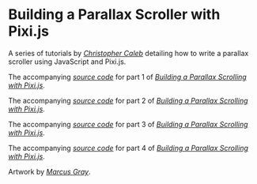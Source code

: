 Building a Parallax Scroller with Pixi.js
=========================================

A series of tutorials by *[Christopher Caleb](http://www.yeahbutisitflash.com/?page_id=2)* detailing how to write a parallax scroller using JavaScript and Pixi.js.

The accompanying *[source code](https://github.com/ccaleb/pixi-parallax-scroller/tree/master/tutorial-1)* for part 1 of *[Building a Parallax Scrolling with Pixi.js](http://www.yeahbutisitflash.com/?p=5226)*.

The accompanying *[source code](https://github.com/ccaleb/pixi-parallax-scroller/tree/master/tutorial-2)* for part 2 of *[Building a Parallax Scrolling with Pixi.js](http://www.yeahbutisitflash.com/?p=5226)*.

The accompanying *[source code](https://github.com/ccaleb/pixi-parallax-scroller/tree/master/tutorial-3)* for part 3 of *[Building a Parallax Scrolling with Pixi.js](http://www.yeahbutisitflash.com/?p=6496)*.

The accompanying *[source code](https://github.com/ccaleb/pixi-parallax-scroller/tree/master/tutorial-4)* for part 4 of *[Building a Parallax Scrolling with Pixi.js](http://www.yeahbutisitflash.com/?p=6938)*.

Artwork by *[Marcus Gray](http://gray-marcus.wix.com/grayillustration)*.
